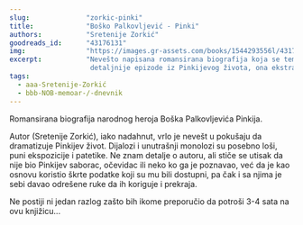 ```yaml
---
slug:              "zorkic-pinki"
title:             "Boško Palkovljević - Pinki"
authors:           "Sretenije Zorkić"
goodreads_id:      "43176131"
img:               "https://images.gr-assets.com/books/1544293556l/43176131.jpg"
excerpt:           "Nevešto napisana romansirana biografija koja se temelji na šturim podacima; umesto da pruži i osvetli
                    detaljnije epizode iz Pinkijevog života, ona ekstrapolira kratke crtice iz njegove biografije."
tags:
  - aaa-Sretenije-Zorkić
  - bbb-NOB-memoar-/-dnevnik
---
```


Romansirana biografija narodnog heroja Boška Palkovljevića Pinkija.

Autor (Sretenije Zorkić), iako nadahnut, vrlo je nevešt u pokušaju da dramatizuje Pinkijev život. Dijalozi i unutrašnji 
monolozi su posebno loši, puni ekspozicije i patetike. Ne znam detalje o autoru, ali stiče se utisak da nije bio Pinkijev 
saborac, očevidac ili neko ko ga je poznavao, već da je kao osnovu koristio škrte podatke koji su mu bili dostupni, pa 
čak i sa njima je sebi davao odrešene ruke da ih koriguje i prekraja.

Ne postiji ni jedan razlog zašto bih ikome preporučio da potroši 3-4 sata na ovu knjižicu...